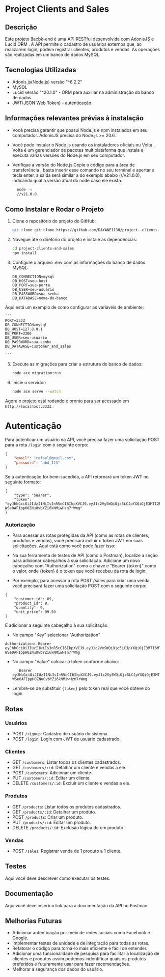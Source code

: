 
# Project Clients and Sales

## Descrição

Este projeto Bacbk-end é uma API RESTful desenvolvida com AdonisJS e Lucid ORM . A API permite o cadastro de usuários externos que, ao realizarem login, podem 
registrar clientes, produtos e vendas. As operações são realizadas em um banco de dados MySQL.

## Tecnologias Utilizadas 
* Adonis.js(Node.js) versão "^6.2.2"
* MySQL
* Lucid versão "^20.1.0" - ORM  para auxiliar na administração do banco de dados
* JWT(JSON Web Token) - autenticação

## Informações relevantes  prévias à instalação

* Você precisa  garantir que possui Node.js e npm instalados em seu computador. AdonisJS precisa do Node.js >= 20.6.

* Você pode instalar o Node.js usando os instaladores oficiais ou Volta . Volta é um gerenciador de pacotes multiplataforma que instala e executa várias versões do Node.js em seu computador.

* Verifique a versão do Node.js.Copie o código para a área de transferência , basta inserir esse comando no seu terminal e apertar a tecla enter, a saída será similar a do exemplo abaixo (//v21.0.0), indicando qual a versão atual do node caso ele exista.

    ```bash
      node -v
      //v21.0.0
    ```

## Como Instalar e Rodar o Projeto

1. Clone o repositório do projeto do GitHub:
    ```bash
    git clone git clone https://github.com/DAYANE1130/project--clients-and-sales.git
    ```
2. Navegue até o diretório do projeto e instale as dependências:
    ```bash
    cd project-clients-and-sales
    npm install
    ```
3. Configure o arquivo .env com as informações do banco de dados MySQL:

     ```
    DB_CONNECTION=mysql
    DB_HOST=seu-host
    DB_PORT=sua-porta
    DB_USER=seu-usuario
    DB_PASSWORD=sua-senha
    DB_DATABASE=nome-do-banco
     
    ```
Aqui está um exemplo de como configurar as variavéis de ambiente:     

    ```
    PORT=3333
    DB_CONNECTION=mysql
    DB_HOST=127.0.0.1
    DB_PORT=3306
    DB_USER=seu-usuario
    DB_PASSWORD=sua-senha
    DB_DATABASE=customer_and_sales
    
    ```
    
5. Execute as migrações para criar a estrutura do banco de dados:
   
    ```bash
    node ace migration:run
    ```
7. Inicie o servidor:
   
    ```bash
    node ace serve --watch
    ```
Agora o projeto está rodando e pronto para ser acessado em `http://localhost:3333`.


# Autenticação

Para autenticar um usuário na API, você precisa fazer uma solicitação POST para a rota `/login` com o seguinte corpo:

```json
{
    "email": "rafael@gmail.com",
    "password": "abd_123"
}
```
Se a autenticação for bem-sucedida, a API retornará um token JWT no seguinte formato:

```
{
    "type": "bearer",
    "token": "eyJhbGciOiJIUzI1NiIsInR5cCI6IkpXVCJ9.eyJ1c2VySWQiOjc5LCJpYXQiOjE3MTI2MTQ1MTF9.SqXgJPZx-WSe0AFIppHOZNuOvbYZi6kNMiwHzn7rWmg"
}
```

### Autorização

* Para acessar as rotas protegidas da API (como as rotas de clientes, produtos e vendas), você precisará incluir o token JWT em suas solicitações. Aqui está como você pode fazer isso:

* Na sua ferramenta de testes de API (como o Postman), localize a seção para adicionar cabeçalhos à sua solicitação.
Adicione um novo cabeçalho com "Authorization" como a chave e "Bearer {token}" como o valor, onde {token} é o token que você recebeu da rota de login.

* Por exemplo, para acessar a rota POST /sales para criar uma venda, você precisará fazer uma solicitação POST com o seguinte corpo:

```
{
    "customer_id": 89,
    "product_id": 8,
    "quantity": 9,
    "unit_price": 99.50
}
```
E adicionar a seguinte cabeçalho à sua solicitação:

* No campo "Key" selecionar "Authorization" 
```
Authorization: Bearer eyJhbGciOiJIUzI1NiIsInR5cCI6IkpXVCJ9.eyJ1c2VySWQiOjc5LCJpYXQiOjE3MTI6MTQ1MTF9.SqXgJPZx-WSe0AFIppHOZNuOvbYZi6kNMiwHzn7rWmg
```
* No campo "Value" colocar o token conforme abaixo:
  
  ```
     Bearer eyJhbGciOiJIUzI1NiIsInR5cCI6IkpXVCJ9.eyJ1c2VySWQiOjc5LCJpYXQiOjE3MTI6MTQ1MTF9.SqXgJPZx-WSe0AFIppHOZNuOvbYZi6kNMiwHzn7rWmg
  ``` 
* Lembre-se de substituir `{token}` pelo token real que você obteve do login.



## Rotas

### Usuários

- POST `/signup`: Cadastro de usuário do sistema.
- POST `/login`: Login com JWT de usuário cadastrado.

### Clientes

- GET `/customers`: Listar todos os clientes cadastrados.
- GET `/customers/:id`: Detalhar um cliente e vendas a ele.
- POST `/customers`: Adicionar um cliente.
- PUT `/customers/:id`: Editar um cliente.
- DELETE `/customers/:id`: Excluir um cliente e vendas a ele.

### Produtos

- GET `/products`: Listar todos os produtos cadastrados.
- GET `/products/:id`: Detalhar um produto.
- POST `/products`: Criar um produto.
- PUT `/products/:id`: Editar um produto.
- DELETE `/products/:id`: Exclusão lógica de um produto.

### Vendas

- POST `/sales`: Registrar venda de 1 produto a 1 cliente.

## Testes

Aqui você deve descrever como executar os testes.

## Documentação

Aqui você deve inserir o link para a documentação da API no Postman.

## Melhorias Futuras

- Adicionar autenticação por meio de redes sociais como Facebook e Google.
- Implementar testes de unidade e de integração para todas as rotas.
- Refatorar o código para torná-lo mais eficiente e fácil de entender.
- Adicionar uma funcionalidade de pesquisa para facilitar a localização de clientes e produtos assim podemos indentificar quais os produtos preferidos e futuramente  usar para fazer recomendações.
- Melhorar a segurança dos dados do usuário.
